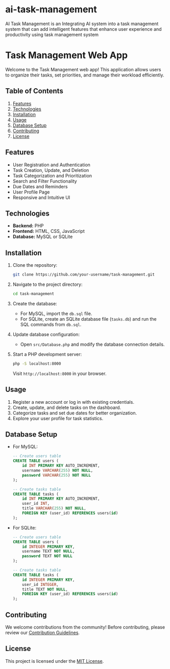# ai-task-management
AI Task Management is an Integrating AI system into a task management system that can add intelligent features that enhance user experience and productivity using task management system

# Task Management Web App

Welcome to the Task Management web app! This application allows users to organize their tasks, set priorities, and manage their workload efficiently.

## Table of Contents

1. [Features](#features)
2. [Technologies](#technologies)
3. [Installation](#installation)
4. [Usage](#usage)
5. [Database Setup](#database-setup)
6. [Contributing](#contributing)
7. [License](#license)

## Features

- User Registration and Authentication
- Task Creation, Update, and Deletion
- Task Categorization and Prioritization
- Search and Filter Functionality
- Due Dates and Reminders
- User Profile Page
- Responsive and Intuitive UI

## Technologies

- **Backend:** PHP
- **Frontend:** HTML, CSS, JavaScript
- **Database:** MySQL or SQLite

## Installation

1. Clone the repository:

    ```bash
    git clone https://github.com/your-username/task-management.git
    ```

2. Navigate to the project directory:

    ```bash
    cd task-management
    ```

3. Create the database:

    - For MySQL, import the `db.sql` file.
    - For SQLite, create an SQLite database file (`tasks.db`) and run the SQL commands from `db.sql`.

4. Update database configuration:

    - Open `src/Database.php` and modify the database connection details.

5. Start a PHP development server:

    ```bash
    php -S localhost:8000
    ```

    Visit `http://localhost:8000` in your browser.

## Usage

1. Register a new account or log in with existing credentials.
2. Create, update, and delete tasks on the dashboard.
3. Categorize tasks and set due dates for better organization.
4. Explore your user profile for task statistics.

## Database Setup

- For MySQL:

    ```sql
    -- Create users table
    CREATE TABLE users (
        id INT PRIMARY KEY AUTO_INCREMENT,
        username VARCHAR(255) NOT NULL,
        password VARCHAR(255) NOT NULL
    );

    -- Create tasks table
    CREATE TABLE tasks (
        id INT PRIMARY KEY AUTO_INCREMENT,
        user_id INT,
        title VARCHAR(255) NOT NULL,
        FOREIGN KEY (user_id) REFERENCES users(id)
    );
    ```

- For SQLite:

    ```sql
    -- Create users table
    CREATE TABLE users (
        id INTEGER PRIMARY KEY,
        username TEXT NOT NULL,
        password TEXT NOT NULL
    );

    -- Create tasks table
    CREATE TABLE tasks (
        id INTEGER PRIMARY KEY,
        user_id INTEGER,
        title TEXT NOT NULL,
        FOREIGN KEY (user_id) REFERENCES users(id)
    );
    ```

## Contributing

We welcome contributions from the community! Before contributing, please review our [Contribution Guidelines](CONTRIBUTING.md).

## License

This project is licensed under the [MIT License](LICENSE).
